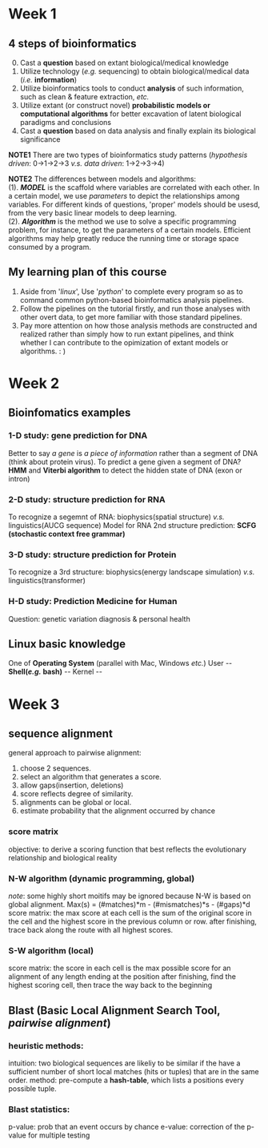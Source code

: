 # Week 1

## 4 steps of bioinformatics
  0. Cast a **question** based on extant biological/medical knowledge
  1. Utilize technology (*e.g.* sequencing) to obtain biological/medical data (*i.e.* **information**)
  2. Utilize bioinformatics tools to conduct **analysis** of such information, such as clean & feature extraction, *etc.*
  3. Utilize extant (or construct novel) **probabilistic models or computational algorithms** for better excavation of latent biological paradigms and conclusions
  4. Cast a **question** based on data analysis and finally explain its biological significance

**NOTE1**  There are two types of bioinformatics study patterns (*hypothesis driven*: 0->1->2->3 *v.s.* *data driven*: 1->2->3->4)

**NOTE2**  The differences between models and algorithms:  
    (1). ***MODEL*** is the scaffold where variables are correlated with each other. In a certain model, we use *parameters* to depict the relationships among variables. For different kinds of questions, 'proper' models should be usesd, from the very basic linear models to deep learning.   
    (2). ***Algorithm*** is the method we use to solve a specific programming problem, for instance, to get the parameters of a certain models. Efficient algorithms may help greatly reduce the running time or storage space consumed by a program.


## My learning plan of this course
1. Aside from '*linux*', Use '*python*' to complete every program so as to command common python-based bioinformatics analysis pipelines.
2. Follow the pipelines on the tutorial firstly, and run those analyses with other overt data, to get more familiar with those standard pipelines.
3. Pay more attention on how those analysis methods are constructed and realized rather than simply how to run extant pipelines, and think whether I can contribute to the opimization of extant models or algorithms. : )



# Week 2

## Bioinfomatics examples
### 1-D study: gene prediction for DNA
  Better to say *a gene* is *a piece of information* rather than a segment of DNA (think about protein virus).
  To predict a gene given a segment of DNA? **HMM** and **Viterbi algorithm** to detect the hidden state of DNA (exon or intron)
### 2-D study: structure prediction for RNA
  To recognize a segemnt of RNA: biophysics(spatial structure) *v.s.* linguistics(AUCG sequence)
  Model for RNA 2nd structure prediction: **SCFG (stochastic context free grammar)**
### 3-D study: structure prediction for Protein
  To recognize a 3rd structure: biophysics(energy landscape simulation) *v.s.* linguistics(transformer)
### H-D study: Prediction Medicine for Human
  Question: genetic variation diagnosis & personal health
  
## Linux basic knowledge
  One of **Operating System** (parallel with Mac, Windows *etc.*)
  User -- **Shell(*e.g.* bash)** -- Kernel -- 



# Week 3

## sequence alignment
general approach to pairwise alignment:
1. choose 2 sequences.
2. select an algorithm that generates a score.
3. allow gaps(insertion, deletions)
4. score reflects degree of similarity.
5. alignments can be global or local.
6. estimate probability that the alignment occurred by chance

### score matrix 
  objective: to derive a scoring function that best reflects the evolutionary relationship and biological reality
### N-W algorithm (dynamic programming, global)
  *note*: some highly short moitifs may be ignored because N-W is based on global alignment.
  Max(s) = (#matches)*m - (#mismatches)*s - (#gaps)*d
  score matrix: the max score at each cell is the sum of the original score in the cell and the highest score in the previous column or row.
                after finishing, trace back along the route with all highest scores.
### S-W algorithm (local)
  score matrix: the score in each cell is the max possible score for an alignment of any length ending at the position
                after finishing, find the highest scoring cell, then trace the way back to the beginning

## Blast (Basic Local Alignment Search Tool, *pairwise alignment*)
### heuristic methods: 
  intuition: two biological sequences are likeliy to be similar if the have a sufficient number of short local matches (hits or tuples) that are in the same order.
  method: pre-compute a **hash-table**, which lists a positions every possible tuple.
### Blast statistics:
  p-value: prob that an event occurs by chance
  e-value: correction of the p-value for multiple testing
